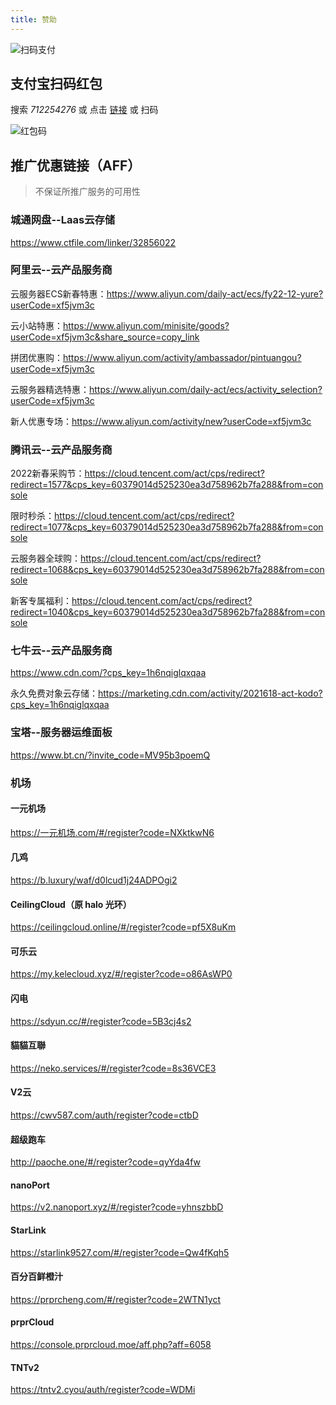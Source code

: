 ```yaml
---
title: 赞助
---
```


![扫码支付](https://cdn.jiecs.top/img/2022/03/about_pay.jpg)

## 支付宝扫码红包

搜索 _712254276_ 或 点击 [链接](https://qr.alipay.com/11w12861oax89w30fn98p36) 或 扫码

![红包码](https://cdn.jiecs.top/img/2022/03/about_alipayredenvelope.png?<40>)

## 推广优惠链接（AFF）

> 不保证所推广服务的可用性

### 城通网盘--Laas云存储

<https://www.ctfile.com/linker/32856022>

### 阿里云--云产品服务商

云服务器ECS新春特惠：<https://www.aliyun.com/daily-act/ecs/fy22-12-yure?userCode=xf5jvm3c>

云小站特惠：<https://www.aliyun.com/minisite/goods?userCode=xf5jvm3c&share_source=copy_link>

拼团优惠购：<https://www.aliyun.com/activity/ambassador/pintuangou?userCode=xf5jvm3c>

云服务器精选特惠：<https://www.aliyun.com/daily-act/ecs/activity_selection?userCode=xf5jvm3c>

新人优惠专场：<https://www.aliyun.com/activity/new?userCode=xf5jvm3c>

### 腾讯云--云产品服务商

2022新春采购节：<https://cloud.tencent.com/act/cps/redirect?redirect=1577&cps_key=60379014d525230ea3d758962b7fa288&from=console>

限时秒杀：<https://cloud.tencent.com/act/cps/redirect?redirect=1077&cps_key=60379014d525230ea3d758962b7fa288&from=console>

云服务器全球购：<https://cloud.tencent.com/act/cps/redirect?redirect=1068&cps_key=60379014d525230ea3d758962b7fa288&from=console>

新客专属福利：<https://cloud.tencent.com/act/cps/redirect?redirect=1040&cps_key=60379014d525230ea3d758962b7fa288&from=console>

### 七牛云--云产品服务商

<https://www.cdn.com/?cps_key=1h6nqiglqxqaa>

永久免费对象云存储：<https://marketing.cdn.com/activity/2021618-act-kodo?cps_key=1h6nqiglqxqaa>

### 宝塔--服务器运维面板

<https://www.bt.cn/?invite_code=MV95b3poemQ>

### 机场

#### 一元机场 <Badge text="60%" />

<https://一元机场.com/#/register?code=NXktkwN6>

#### 几鸡 <Badge text="36%" />

<https://b.luxury/waf/d0lcud1j24ADPOgi2>

#### CeilingCloud（原 halo 光环）<Badge text="30%" />

<https://ceilingcloud.online/#/register?code=pf5X8uKm>

#### 可乐云 <Badge text="19%" />

<https://my.kelecloud.xyz/#/register?code=o86AsWP0>

#### 闪电 <Badge text="15%" />

<https://sdyun.cc/#/register?code=5B3cj4s2>

#### 貓貓互聯 <Badge text="10%" />

<https://neko.services/#/register?code=8s36VCE3>

#### V2云 <Badge text="10%" />

<https://cwv587.com/auth/register?code=ctbD>

#### 超级跑车 <Badge text="10%" />

<http://paoche.one/#/register?code=qyYda4fw>

#### nanoPort <Badge text="10%" />

<https://v2.nanoport.xyz/#/register?code=yhnszbbD>

#### StarLink <Badge text="10%" />

<https://starlink9527.com/#/register?code=Qw4fKqh5>

#### 百分百鲜橙汁 <Badge text="7%" />

<https://prprcheng.com/#/register?code=2WTN1yct>

#### prprCloud <Badge text="满100提现" />

<https://console.prprcloud.moe/aff.php?aff=6058>

#### TNTv2 <Badge text="1%" />

<https://tntv2.cyou/auth/register?code=WDMi>
